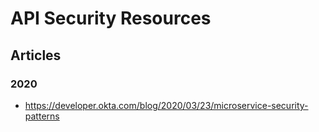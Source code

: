 
# API Security Resources


## Articles

### 2020
- https://developer.okta.com/blog/2020/03/23/microservice-security-patterns

